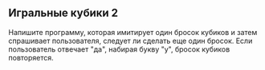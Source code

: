 ## Игральные кубики 2

Напишите программу, которая имитирует один бросок кубиков и затем спрашивает пользователя,
следует ли сделать еще один бросок. Если пользователь отвечает "да", набирая букву "y", бросок кубиков повторяется.